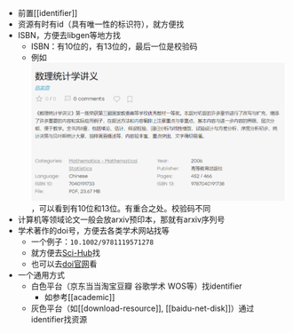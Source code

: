 - 前置[[identifier]]
- 资源有时有id（具有唯一性的标识符），就方便找
- ISBN，方便去libgen等地方找
  - ISBN：有10位的，有13位的，最后一位是校验码
  - 例如![](isbn.png)，可以看到有10位和13位。有重合之处。校验码不同
- 计算机等领域论文一般会放arxiv预印本，那就有arxiv序列号
- 学术著作的doi号，方便去各类学术网站找等
  - 一个例子：`10.1002/9781119571278`
  - 就方便去[Sci-Hub](https://www.sci-hub.st/)找
  - 也可以去[doi官网](https://www.doi.org/)看
- 一个通用方式
  - 白色平台（京东当当淘宝豆瓣 谷歌学术 WOS等）找identifier
    - 如参考[[academic]]
  - 灰色平台（如[[download-resource]], [[baidu-net-disk]]）通过identifier找资源
